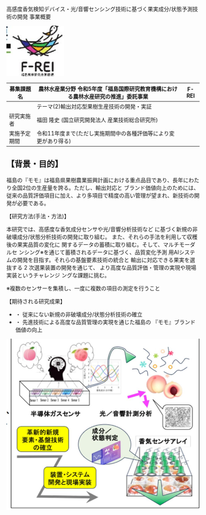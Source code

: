 高感度香気検知デバイス・光/音響センシング技術に基づく果実成分/状態予測技術の開発 事業概要

![](_page_0_Picture_1.jpeg)

| 募集課題名 | 農林水産業分野 令和5年度「福島国際研究教育機構における農林水産研究の推進」委託事業 | F-REI |
| --- | --- | --- |
|  | テーマ(2)輸出対応型果樹生産技術の開発・実証 |  |
| 研究実施者 | 福田 隆史 (国立研究開発法人 産業技術総合研究所) |  |
| 実施予定期間 | 令和11年度まで(ただし実施期間中の各種評価等により変更があり得る) |  |

## 【背景・目的】

福島の『モモ』は福島県果樹農業振興計画における重点品目であり、長年にわたり全国2位の生産量を誇る。ただし、輸出対応と ブランド価値向上のためには、従来の品質評価項目に加え、より多項目で精度の高い管理が望まれ、新技術の開発が必要である。

【研究方法(手法・方法)】

本研究では、高感度な香気成分センサや光/音響分析技術など に基づく新規の非破壊成分/状態分析技術の開発に取り組む。 また、それらの手法を利用して収穫後の果実品質の変化に 関するデータの蓄積に取り組む。そして、マルチモーダルセ ンシング※を通じて蓄積されるデータに基づく、品質変化予測 用AIシステムの開発を目指す。それらの基盤要素技術の統合と 輸出に対応できる果実を選抜する 2 次選果装置の開発を通じて、 より高度な品質評価・管理の実現や現場実装というチャレンジ ングな課題に挑む。

※複数のセンサーを集積し、一度に複数の項目の測定を行うこと

【期待される研究成果】

- ・ 従来にない新規の非破壊成分/状態分析技術の確立
- ・ 先進技術による高度な品質管理の実現を通じた福島の 『モモ』ブランド価値の向上

![](_page_0_Figure_11.jpeg)

